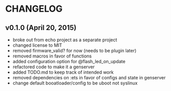 # CHANGELOG

## v0.1.0 (April 20, 2015)

- broke out from echo project as a separate project
- changed license to MIT
- removed firmware_valid? for now (needs to be plugin later)
- removed macros in favor of functions
- added configuration option for @flash_led_on_update
- refactored code to make it a genserver
- added TODO.md to keep track of intended work
- removed dependencies on :ets in favor of configs and state in genserver
- change default booatloader/config to be uboot not syslinux

